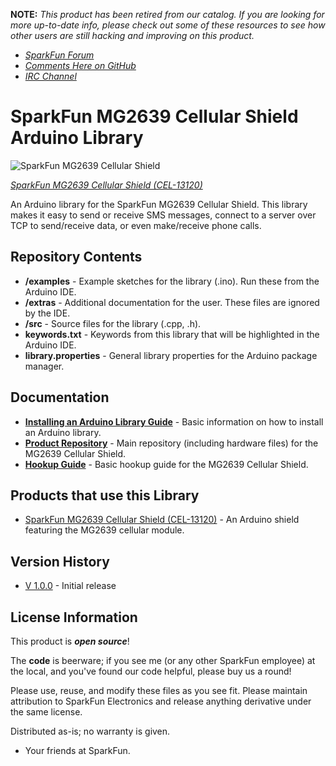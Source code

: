 **NOTE:** *This product has been retired from our catalog. If you are looking for more up-to-date info, please check out some of these resources to see how other users are still hacking and improving on this product.*
* *[SparkFun Forum](https://forum.sparkfun.com/)*
* *[Comments Here on GitHub](https://github.com/sparkfun/SparkFun_MG2639_Cellular_Shield_Arduino_Library/issues)*
* *[IRC Channel](https://www.sparkfun.com/news/263)*

SparkFun MG2639 Cellular Shield Arduino Library
========================================

![SparkFun MG2639 Cellular Shield](https://cdn.sparkfun.com/r/600-600/assets/learn_tutorials/3/5/7/speaker-hookup.jpg)

[*SparkFun MG2639 Cellular Shield (CEL-13120)*](https://www.sparkfun.com/products/13120)

An Arduino library for the SparkFun MG2639 Cellular Shield. This library makes it easy to send or receive SMS messages, connect to a server over TCP to send/receive data, or even make/receive phone calls.

Repository Contents
-------------------

* **/examples** - Example sketches for the library (.ino). Run these from the Arduino IDE. 
* **/extras** - Additional documentation for the user. These files are ignored by the IDE. 
* **/src** - Source files for the library (.cpp, .h).
* **keywords.txt** - Keywords from this library that will be highlighted in the Arduino IDE. 
* **library.properties** - General library properties for the Arduino package manager. 

Documentation
--------------

* **[Installing an Arduino Library Guide](https://learn.sparkfun.com/tutorials/installing-an-arduino-library)** - Basic information on how to install an Arduino library.
* **[Product Repository](https://github.com/sparkfun/MG2639_Cellular_Shield)** - Main repository (including hardware files) for the MG2639 Cellular Shield.
* **[Hookup Guide](https://learn.sparkfun.com/tutorials/retired---mg2639-cellular-shield-hookup-guide)** - Basic hookup guide for the MG2639 Cellular Shield.

Products that use this Library 
---------------------------------

* [SparkFun MG2639 Cellular Shield (CEL-13120)](https://www.sparkfun.com/products/13120) - An Arduino shield featuring the MG2639 cellular module.

Version History
---------------

* [V 1.0.0](https://github.com/sparkfun/SparkFun_MG2639_Cellular_Shield_Arduino_Library/tree/V_1.0.0) - Initial release

License Information
-------------------

This product is _**open source**_! 

The **code** is beerware; if you see me (or any other SparkFun employee) at the local, and you've found our code helpful, please buy us a round!

Please use, reuse, and modify these files as you see fit. Please maintain attribution to SparkFun Electronics and release anything derivative under the same license.

Distributed as-is; no warranty is given.

- Your friends at SparkFun.
